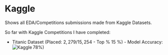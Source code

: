# Kaggle

Shows all EDA/Competitions submissions made from Kaggle Datasets.

So far with Kaggle Competitions I have completed:

- Titanic Dataset (Placed: $2,279/15,254$ - Top % $15$ %) - Model Accuracy: $78$%) <a href="https://www.kaggle.com/code/fernandomazzoni/titanic-1st-competition-submission?scriptVersionId=101427826" target="_blank"><img align="left" alt="Kaggle" title="Open in Kaggle" src="https://kaggle.com/static/images/open-in-kaggle.svg"></a>
  
